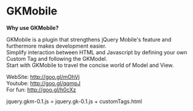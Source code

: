 GKMobile 
======== 

**Why use GKMobile?**  

GKMobile is a plugin that strengthens jQuery Mobile's feature and furthermore makes development easier.  
Simplify interaction between HTML and Javascript by defining your own Custom Tag and following the GKModel.  
Start with GKMobile to travel the concise world of Model and View.  


WebSite: http://goo.gl/mOhVj  
Youtube: http://goo.gl/qqmpJ  
For fun: http://goo.gl/h0cXz  
  
  
jquery.gkm-0.1.js  = jquery.gk-0.1.js + customTags.html



